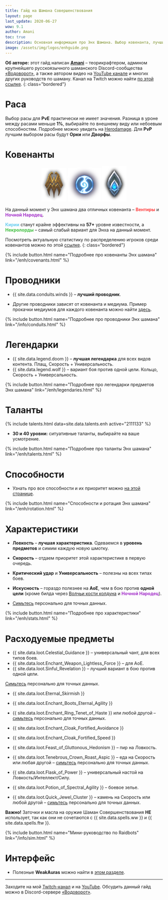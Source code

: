 ```yaml
---
title: Гайд на Шамана Совершенствования
layout: page
last_update: 2020-06-27
wow: 9.1
author: Amani
toc: true
description: Основная информация про Энх Шамана. Выбор ковенанта, лучшие проводники и легендарные предметы, таланты для рейда и Мифик+, описание способностей, ротации и характеристик – в этом руководстве вы найдет это и многое другое.
image: /assets/img/logos/enhguide.png
---
```

**Об авторе:** этот гайд написан **[Amani](https://www.twitch.tv/amanizandalari)** – теорикрафтером, админом крупнейшего русскоязычного шаманского Discord-сообщества [«Водоворот»](https://discord.gg/8Bag6kT), а также автором видео на [YouTube канале](https://youtube.com/channel/UC5IikzgR1TeED-DxPLqISHg) и многих других руководств по шаману. Канал на Twitch можно найти [по этой ссылке](https://www.twitch.tv/amanizandalari).
{: class="bordered"}

# Раса

Выбор расы для **PvE** практически не имеет значения. Разница в уроне между расами меньше **1%**, выбирайте по внешнему виду или небоевым способностям. Подробнее можно увидеть на [Herodamage](https://www.herodamage.com/shaman/races/1t-t26-enhancement). Для **PvP** лучшим выбором расы будут **Орки** или **Дворфы**.

# Ковенанты

<p align="center">
<img src="/assets/img/Venthyr_sigil.png" > 
<img src="/assets/img/Night_Fae_sigil.png">
<img src="/assets/img/Kyrian_sigil.png" > 
</p>

На данный момент у Энх шамана два отличных ковенанта – <span style="color:#ff4040;font-size:1em;">**Вентиры**</span> и <span style="color:#a330c9;font-size:1em;">**Ночной Народец**</span>.

<span style="color:#68ccef;font-size:1em;">**Кирии**</span> станут крайне эффективны на **57+** уровне известности, а <span style="color:#40bf40;font-size:1em;">**Некролорды**</span> – самый слабый вариант для Энха на данный момент.

Посмотреть актуальную статистику по распределению игроков среди ковенантов можно по этой [ссылке](https://mplus.subcreation.net/enhancement-shaman.html#covenants).
{: class="bordered"}

{% include button.html name="Подробнее про ковенанты Энх шамана" link="/enh/covenants.html" %}  

# Проводники

* {{ site.data.conduits.winds }} – **лучший проводник**. 

* Другие проводники зависят от ковенанта и медиума. Пример прокачки медиумов для каждого ковенанта можно найти [здесь](https://stormkeeper.ru/enh/covenants.html).


{% include button.html name="Подробнее про проводники Энх шамана" link="/info/conduits.html" %}  

<p></p>

# Легендарки

* {{ site.data.legend.doom }} – **лучшая легендарка** для всех видов контента. Плащ, Скорость + Универсальность.
* {{ site.data.legend.wolf }} – вариант боя против одной цели. Кольцо, Скорость + Универсальность.

{% include button.html name="Подробнее про легендарки предметов Энх шамана" link="/enh/legendaries.html" %}  

<p></p>

# Таланты

{% include talents.html data=site.data.talents.enh active="2111133" %}

* **30 и 40 уровни:** ситуативные таланты, выбирайте на ваше усмотрение.

{% include button.html name="Подробнее про таланты Энх шамана" link="/enh/talents.html" %}  

<p></p>

# Способности

* Узнать про все способности и их приоритет можно [на этой странице](/enh/rotation.html).

{% include button.html name="Способности и ротация Энх шамана" link="/enh/rotation.html" %}  

<p></p>

# Характеристики

* **Ловкость** – **лучшая характеристика**. Одеваемся в **уровень предметов** и симим каждую новую шмотку.
* **Скорость** –  отдаем приоритет этой характеристике в первую очередь.
* **Критический удар** и **Универсальность** – полезны на всех типах боев.
* **Искусность** – гораздо полезнее на **АоЕ**, чем в бою против **одной цели** (кроме билда через [Волчьи кости колдуна](https://ru.wowhead.com/spell=335897) и <span style="color:#a330c9;font-size:1em;">**Ночной Народец**</span>).

* [Симьтесь](https://www.raidbots.com/simbot) персонально для точных данных.

{% include button.html name="Подробнее про характеристики" link="/enh/stats.html" %}  

<p></p>

# Расходуемые предметы

* {{ site.data.loot.Celestial_Guidance }} – универсальный чант, для всех типов боев.
* {{ site.data.loot.Enchant_Weapon_Lightless_Force }} – для АоЕ.
* {{ site.data.loot.Sinful_Revelation }} – лучший вариант в бою против одной цели.

[Симьтесь](https://www.raidbots.com/simbot) персонально для точных данных.

* {{ site.data.loot.Eternal_Skirmish }}
* {{ site.data.loot.Enchant_Boots_Eternal_Agility }}
* {{ site.data.loot.Enchant_Ring_Tenet_of_Haste }} или любой другой – [симьтесь](https://www.raidbots.com/simbot) персонально для точных данных.
* {{ site.data.loot.Enchant_Cloak_Fortified_Avoidance }}
* {{ site.data.loot.Enchant_Cloak_Fortified_Speed }}

* {{ site.data.loot.Feast_of_Gluttonous_Hedonism }} – пир на Ловкость.
* {{ site.data.loot.Tenebrous_Crown_Roast_Aspic }} – еда на Скорость или любая другой – [симьтесь](https://www.raidbots.com/simbot) персонально для точных данных.

* {{ site.data.loot.Flask_of_Power }} – универсальный настой на Ловкость/Интеллект/Силу.

* {{ site.data.loot.Potion_of_Spectral_Agility }} – боевое зелье.

* {{ site.data.loot.Quick_Jewel_Cluster }} – камень на Скорость или любой другой – [симьтесь](https://www.raidbots.com/simbot) персонально для точных данных.

**Важно!** Заточки и масла на оружие Шаман Совершенствования **НЕ** использует, так как они не сочетаются с {{ site.data.spells.ww }} и {{ site.data.spells.ftw }}.

{% include button.html name="Мини-руководство по Raidbots" link="/info/sim.html" %}  

<p></p>

# Интерфейс

* Полезные **WeakAuras** можно найти в [этом разделе](/enh/weakauras.html).

<hr>

<p></p>

Заходите на мой [Twitch-канал](https://www.twitch.tv/amanizandalari) и на [YouTube](https://youtube.com/channel/UC5IikzgR1TeED-DxPLqISHg). Обсудить данный гайд можно в Discord-сервере [«Водоворот»](https://discord.gg/vodovorot ).
